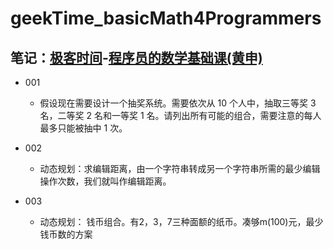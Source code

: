 # geekTime_basicMath4Programmers
笔记：[极客时间](https://time.geekbang.org/)-[程序员的数学基础课(黄申)](https://time.geekbang.org/column/article/0?cid=100021201)
----
- 001
    - 假设现在需要设计一个抽奖系统。需要依次从 10 个人中，抽取三等奖 3 名，二等奖 2 名和一等奖 1 名。请列出所有可能的组合，需要注意的每人最多只能被抽中 1 次。

- 002
    - 动态规划：求编辑距离，由一个字符串转成另一个字符串所需的最少编辑操作次数，我们就叫作编辑距离。

- 003
    - 动态规划： 钱币组合。有2，3，7三种面额的纸币。凑够m(100)元，最少钱币数的方案
